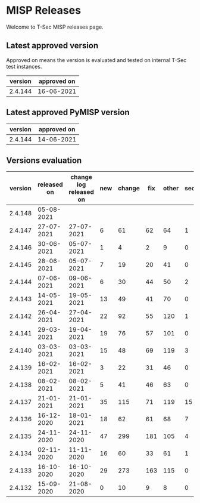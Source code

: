 # MISP Releases
Welcome to T-Sec MISP releases page.

<!--- ALL LINES BELOW ARE READ BY AUTOMATED SCRIPTS, DO NOT CHANGE THE FORMAT --->
## Latest approved version
Approved on means the version is evaluated and tested on internal T-Sec test instances.

|version|approved on|
|-------|-----------|
|2.4.144|16-06-2021 |
## Latest approved PyMISP version
|version|approved on|
|-------|-----------|
|2.4.144|14-06-2021 |

## Versions evaluation
|version|released on|change log released on|new|change|fix|other|security|evaluated on|status|
|-------|-----------|----------------------|---|------|---|-----|--------|------------|------|
|2.4.148|05-08-2021 |            |  |    | |   |       |  |  |
|2.4.147|27-07-2021 |27-07-2021            |6  |61    |62 |64   |1       |05-08-2021  |high  |
|2.4.146|30-06-2021 |05-07-2021            |1  |4     |2  |9    |0       |21-07-2021  |normal|
|2.4.145|28-06-2021 |05-07-2021            |7  |19    |20 |41   |0       |21-07-2021  |normal|
|2.4.144|07-06-2021 |09-06-2021            |6  |30    |44 |50   |2       |10-06-2021  |high  |
|2.4.143|14-05-2021 |19-05-2021            |13 |49    |41 |70   |0       |27-05-2021  |normal|
|2.4.142|26-04-2021 |27-04-2021            |22 |92    |55 |120  |1       |27-04-2021  |high  |
|2.4.141|29-03-2021 |19-04-2021            |19 |76    |57 |101  |0       |19-04-2021  |normal|
|2.4.140|03-03-2021 |03-03-2021            |15 |48    |69 |119  |3       |09-03-2021  |normal|
|2.4.139|16-02-2021 |16-02-2021            |3  |22    |31 |46   |0       |18-02-2021  |normal|
|2.4.138|08-02-2021 |08-02-2021            |5  |41    |46 |63   |0       |10-02-2021  |normal|
|2.4.137|21-01-2021 |21-01-2021            |35 |115   |71 |119  |15      |21-01-2021  |high  |
|2.4.136|16-12-2020 |18-01-2021            |18 |62    |61 |68   |7       |18-01-2021  |high  |
|2.4.135|24-11-2020 |24-11-2020            |47 |299   |181|105  |4       |17-12-2020  |high  |
|2.4.134|02-11-2020 |11-11-2020            |16 |60    |33 |61   |1       |24-11-2020  |high  |
|2.4.133|16-10-2020 |16-10-2020            |29 |273   |163|115  |0       |22-10-2020  |high  |
|2.4.132|15-09-2020 |21-08-2020            |0  |10    |9  |8    |0       |25-09-2020  |high  |
